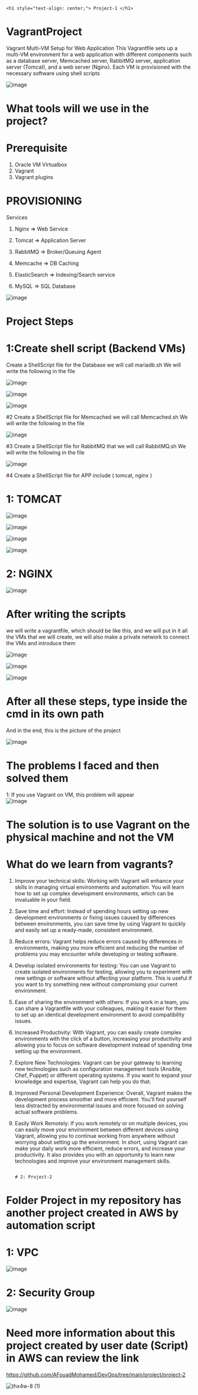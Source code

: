                                                                                                 <h1 style="text-align: center;"> Project-1 </h1>

  # VagrantProject
Vagrant Multi-VM Setup for Web Application This Vagrantfile sets up a multi-VM environment for a web application with different components such as a database server, Memcached server, RabbitMQ server, application server (Tomcat), and a web server (Nginx). Each VM is provisioned with the necessary software using shell scripts


![image](https://github.com/user-attachments/assets/a0122911-9939-4531-964a-defa2fc9f2c5)


# What tools will we use in the project?

# Prerequisite
1. Oracle VM Virtualbox
2. Vagrant                                                                                                
3. Vagrant plugins

# PROVISIONING
Services
1. Nginx => Web Service
2. Tomcat => Application Server                                                                            

3. RabbitMQ => Broker/Queuing Agent
4. Memcache => DB Caching
5. ElasticSearch => Indexing/Search service
6. MySQL => SQL Database 

![image](https://github.com/user-attachments/assets/a4031b02-40c4-4d91-9aad-7565d6d3ac7d)

# Project Steps

# 1:Create shell script (Backend VMs) 
 Create a ShellScript file for the Database we will call mariadb.sh  We will write the following in the file 

![image](https://github.com/user-attachments/assets/069d7a26-b769-438d-a0bb-0daa7c5f0aa0)

![image](https://github.com/user-attachments/assets/f13facf4-6784-459f-8f16-6250e91e57f4)

![image](https://github.com/user-attachments/assets/9106d02b-b5c5-46ac-a797-a3aabd6c6391)


#2 Create a ShellScript file for Memcached we will call Memcached.sh  We will write the following in the file 

  ![image](https://github.com/user-attachments/assets/3c3e5102-c23b-4334-b893-befa45773ace)


#3 Create a ShellScript file for RabbitMQ  that we will call RabbitMQ.sh  We will write the following in the file 

![image](https://github.com/user-attachments/assets/14c2deae-c910-453c-a3b2-a8fa088a9233)


#4 Create a ShellScript file for APP  include ( tomcat, nginx )

# 1: TOMCAT

![image](https://github.com/user-attachments/assets/79fab7ca-679c-42e2-973d-155aa85eb74c)


![image](https://github.com/user-attachments/assets/ec062160-3fc3-4818-a280-a3163d61a173)


![image](https://github.com/user-attachments/assets/ae812301-50e4-4518-b4e9-c0fd00b13d91)


![image](https://github.com/user-attachments/assets/3375b7f6-78c0-45dd-8cde-2424b0b2692c)

# 2: NGINX 
![image](https://github.com/user-attachments/assets/45b333b8-8934-44c8-907e-bdd324c177a4)

# After writing the scripts
 we will write a vagrantfile, which should be like this, and we will put in it all the VMs that we will create, we will also make a private network to connect the VMs and introduce them 

 ![image](https://github.com/user-attachments/assets/31f873bf-9913-43f4-b71d-a03b8ede2cb9)

 
 ![image](https://github.com/user-attachments/assets/8af07c38-6f23-4e41-99c1-793ecde28ff2)

 ![image](https://github.com/user-attachments/assets/c59ee219-e8b8-4573-a174-2bf8496ef1ca)

 # After all these steps, type inside the cmd in its own path 


 And in the end, this is the picture of the project 

![image](https://github.com/user-attachments/assets/d0e29e05-a444-4c23-9757-c3f63a38e0d8)


# The problems I faced and then solved them 

1: If you use Vagrant on VM, this problem will appear  
![image](https://github.com/user-attachments/assets/78fdbc3a-4785-41a3-8fa9-4ea4ab02f786)

# The solution is to use Vagrant on the physical machine and not the VM 
# What do we learn from vagrants?
1. Improve your technical skills:
Working with Vagrant will enhance your skills in managing virtual environments and automation. You will learn how to set up complex development environments, which can be invaluable in your field.
2. Save time and effort:
Instead of spending hours setting up new development environments or fixing issues caused by differences between environments, you can save time by using Vagrant to quickly and easily set up a ready-made, consistent environment.
3. Reduce errors:
Vagrant helps reduce errors caused by differences in environments, making you more efficient and reducing the number of problems you may encounter while developing or testing software.
4. Develop isolated environments for testing:
You can use Vagrant to create isolated environments for testing, allowing you to experiment with new settings or software without affecting your platform. This is useful if you want to try something new without compromising your current environment.
5. Ease of sharing the environment with others:
If you work in a team, you can share a Vagrantfile with your colleagues, making it easier for them to set up an identical development environment to avoid compatibility issues.
6. Increased Productivity:
With Vagrant, you can easily create complex environments with the click of a button, increasing your productivity and allowing you to focus on software development instead of spending time setting up the environment.
7. Explore New Technologies:
Vagrant can be your gateway to learning new technologies such as configuration management tools (Ansible, Chef, Puppet) or different operating systems. If you want to expand your knowledge and expertise, Vagrant can help you do that.
8. Improved Personal Development Experience:
Overall, Vagrant makes the development process smoother and more efficient. You’ll find yourself less distracted by environmental issues and more focused on solving actual software problems.
9. Easily Work Remotely:
If you work remotely or on multiple devices, you can easily move your environment between different devices using Vagrant, allowing you to continue working from anywhere without worrying about setting up the environment.
In short, using Vagrant can make your daily work more efficient, reduce errors, and increase your productivity. It also provides you with an opportunity to learn new technologies and improve your environment management skills.


                                                                                                               # 2: Project-2
                                                                                                              

# Folder Project in my repository  has another project created  in AWS by automation script 

# 1: VPC
![image](https://github.com/user-attachments/assets/a4e8fff2-68ba-441c-8554-ef98e3769d84)

# 2: Security Group 
![image](https://github.com/user-attachments/assets/f6029778-8059-4811-a9f0-ebf56a8374d4)



#  Need more  information about this project created by user date (Script) in AWS can review the link 

https://github.com/AFouadMohamed/DevOps/tree/main/project/project-2




![thx4w-8 (1)](https://github.com/user-attachments/assets/469311fb-d559-44c1-a2a3-3563a7f7dfca)


 


 







